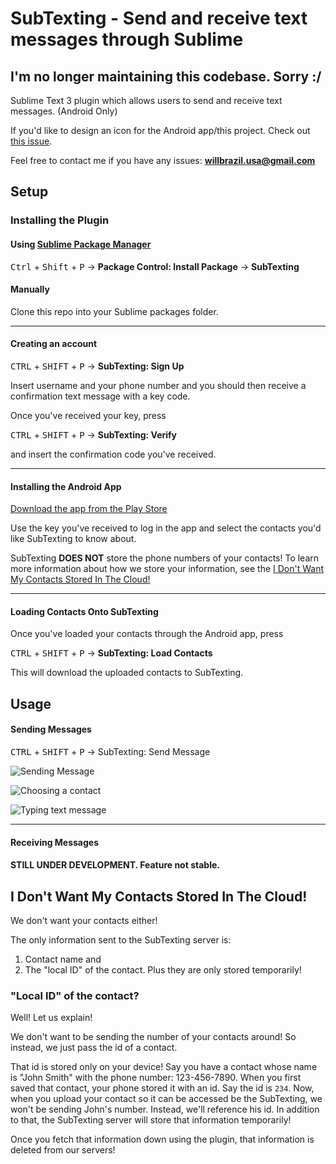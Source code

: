 # SubTexting - Send and receive text messages through Sublime

## I'm no longer maintaining this codebase. Sorry :/

Sublime Text 3 plugin which allows users to send and receive text messages. (Android Only)

If you'd like to design an icon for the Android app/this project. Check out [this issue](https://github.com/wguedes01/subtexting-app/issues/1).

Feel free to contact me if you have any issues: **willbrazil.usa@gmail.com**

## Setup

### Installing the Plugin

#### Using <a href='https://packagecontrol.io/'>Sublime Package Manager</a>
<kbd>Ctrl</kbd> + <kbd>Shift</kbd> + <kbd>P</kbd> -> **Package Control: Install Package** -> **SubTexting**

#### Manually
Clone this repo into your Sublime packages folder.

---

#### Creating an account

<kbd>CTRL</kbd> + <kbd>SHIFT</kbd> + <kbd>P</kbd> -> **SubTexting: Sign Up**

Insert username and your phone number and you should then receive a confirmation
 text message with a key code.

Once you've received your key, press

<kbd>CTRL</kbd> + <kbd>SHIFT</kbd> + <kbd>P</kbd> -> **SubTexting: Verify**

and insert the confirmation code you've received.

---

#### Installing the Android App

[Download the app from the Play Store](https://play.google.com/store/apps/details?id=will.subtexting)

Use the key you've received to log in the app and select the contacts you'd like SubTexting to know about.

SubTexting <b>DOES NOT</b> store the phone numbers of your contacts! To learn more information about how we store your information, see the [I Don't Want My Contacts Stored In The Cloud!](#i-dont-want-my-contacts-stored-in-the-cloud)

---

#### Loading Contacts Onto SubTexting

Once you've loaded your contacts through the Android app, press

<kbd>CTRL</kbd> + <kbd>SHIFT</kbd> + <kbd>P</kbd> -> **SubTexting: Load Contacts**

This will download the uploaded contacts to SubTexting.

## Usage

#### Sending Messages

<kbd>CTRL</kbd> + <kbd>SHIFT</kbd> + <kbd>P</kbd> -> SubTexting: Send Message

![Sending Message](/doc/img/send_msg_01.png?raw=true "Send 01")

![Choosing a contact](/doc/img/send_msg_02.png?raw=true "Send 02")

![Typing text message](/doc/img/send_msg_03.png?raw=true "Send 03")

---

#### Receiving Messages

#### **STILL UNDER DEVELOPMENT. Feature not stable.**


## I Don't Want My Contacts Stored In The Cloud!

We don't want your contacts either!

The only information sent to the SubTexting server is:

1.  Contact name and
2.  The "local ID" of the contact. Plus they are only stored temporarily!

### "Local ID" of the contact?

Well! Let us explain!

We don't want to be sending the number of your contacts around! So instead, we just pass the id of a contact.

That id is stored only on your device! Say you have a contact whose name is "John Smith" with the phone number: 123-456-7890. When you first saved that contact, your phone stored it with an id. Say the id is `234`. Now, when you upload your contact so it can be accessed be the SubTexting, we won't be sending John's number. Instead, we'll reference his id. In addition to that, the SubTexting server will store that information temporarily!

Once you fetch that information down using the plugin, that information is deleted from our servers!
